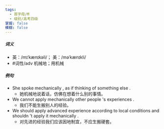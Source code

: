 ```yaml
---
tags:
  - 首字母/M
  - 级别/高考四级
掌握: false
模糊: false
---
```

##### 词义
- 英：/mɪˈkænɪkəli/； 美：/məˈkænɪkli/
- #词性/adv  机械地；用机械
##### 例句
- She spoke mechanically , as if thinking of something else .
	- 她机械地说着话，仿佛在想着什么别的事情。
- We cannot apply mechanically other people 's experiences .
	- 我们不能生搬别人的经验。
- We should apply advanced experience according to local conditions and shouldn 't apply it mechanically .
	- 对先进的经验我们应该因地制宜，不应生搬硬套。
